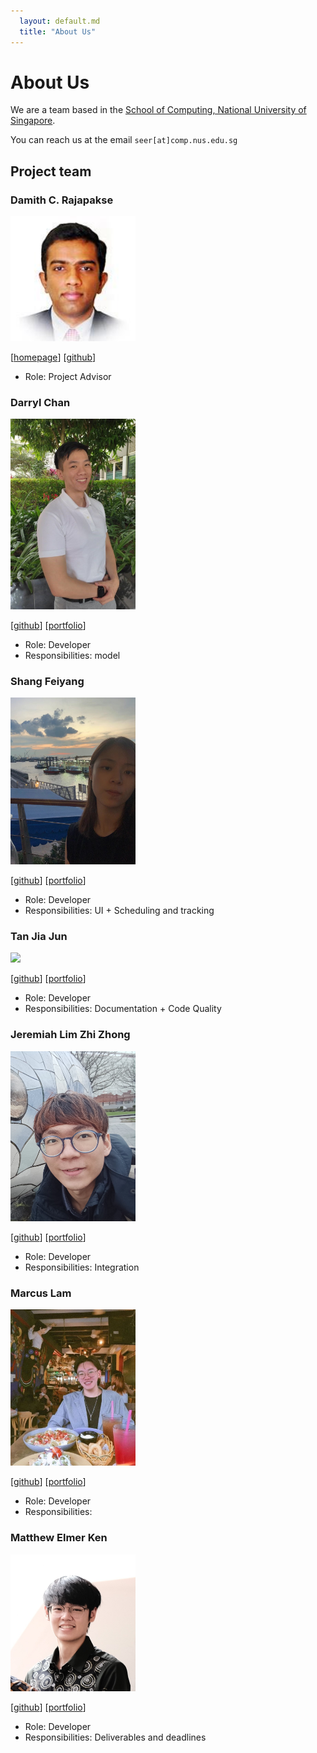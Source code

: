 ```yaml
---
  layout: default.md
  title: "About Us"
---
```


# About Us

We are a team based in the [School of Computing, National University of Singapore](http://www.comp.nus.edu.sg).

You can reach us at the email `seer[at]comp.nus.edu.sg`

## Project team

### Damith C. Rajapakse

<img src="images/damithc.png" width="200px">

[[homepage](http://www.comp.nus.edu.sg/~damithch)]
[[github](https://github.com/damithc)]

* Role: Project Advisor

### Darryl Chan

<img src="images/darryl-chan.png" width="200px">

[[github](http://github.com/darryl-chan)]
[[portfolio](team/darryl-chan.md)]

* Role: Developer
* Responsibilities: model

### Shang Feiyang

<img src="images/fy17ohhh.png" width="200px">

[[github](http://github.com/fy17ohhh)]
[[portfolio](team/feiyang.md)]

* Role: Developer
* Responsibilities: UI + Scheduling and tracking

### Tan Jia Jun

<img src="images/tanjiajiajun.png" width="200px">

[[github](https://github.com/tanjiajiajun)] [[portfolio](team/jiajun.md)]

* Role: Developer
* Responsibilities: Documentation + Code Quality

### Jeremiah Lim Zhi Zhong

<img src="images/jeremiahlzz.png" width="200px">

[[github](http://github.com/jeremiahlzz)]
[[portfolio](team/jeremiah.md)]

* Role: Developer
* Responsibilities: Integration

### Marcus Lam

<img src="images/marclamp.png" width="200px">

[[github](http://github.com/marclamp)]
[[portfolio](team/marcuslam.md)]

* Role: Developer
* Responsibilities:

### Matthew Elmer Ken

<img src="images/matthewken19.png" width="200px">

[[github](http://github.com/matthewken19)]
[[portfolio](team/matthewken19.md)]

* Role: Developer
* Responsibilities: Deliverables and deadlines
